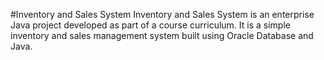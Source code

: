 #Inventory and Sales System
Inventory and Sales System is an enterprise Java project developed as part of a course curriculum. It is a simple inventory and sales management system built using Oracle Database and Java.
